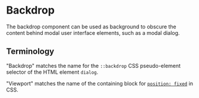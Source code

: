 # Backdrop

The backdrop component can be used as background to obscure the content behind modal user interface elements, such as a modal dialog.

## Terminology

"Backdrop" matches the name for the `::backdrop` CSS pseudo-element selector of the HTML element `dialog`.

"Viewport" matches the name of the containing block for [`position: fixed`](https://drafts.csswg.org/css-position/#valdef-position-fixed) in CSS.
